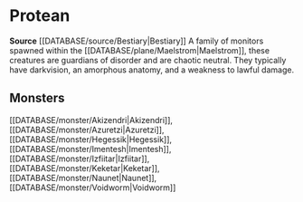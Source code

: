 ﻿---
id: '231'
name: Protean
rarity: Common
source: '[[DATABASE/source/Bestiary|Bestiary]]'
trait:
- Protean
type: Trait

---
# Protean

**Source** [[DATABASE/source/Bestiary|Bestiary]]
A family of monitors spawned within the [[DATABASE/plane/Maelstrom|Maelstrom]], these creatures are guardians of disorder and are chaotic neutral. They typically have darkvision, an amorphous anatomy, and a weakness to lawful damage.

## Monsters

[[DATABASE/monster/Akizendri|Akizendri]], [[DATABASE/monster/Azuretzi|Azuretzi]], [[DATABASE/monster/Hegessik|Hegessik]], [[DATABASE/monster/Imentesh|Imentesh]], [[DATABASE/monster/Izfiitar|Izfiitar]], [[DATABASE/monster/Keketar|Keketar]], [[DATABASE/monster/Naunet|Naunet]], [[DATABASE/monster/Voidworm|Voidworm]]